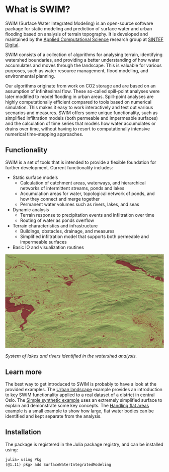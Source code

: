 # What is SWIM?

SWIM (Surface Water Integrated Modeling) is an open-source software package for
static modeling and prediction of surface water and urban flooding based on
analysis of terrain topography. It is developed and maintained by the
[Applied Computational Science](https://www.sintef.no/en/digital/departments-new/department-of-mathematics-and-cybernetics/research-group-applied-computational-science/)
research group at [SINTEF Digital](https://www.sintef.no/en/digital/).

SWIM consists of a collection of algorithms for analysing terrain, identifying
watershed boundaries, and providing a better understanding of how water
accumulates and moves through the landscape. This is valuable for various
purposes, such as water resource management, flood modeling, and environmental
planning.

Our algorithms originate from work on CO2 storage and are based on an assumption
of infinitesimal flow. These so-called spill-point analyses were later modified
to model flooding in urban areas. Spill-point analyses are highly
computationally efficient compared to tools based on numerical simulation. This
makes it easy to work interactively and test out various scenarios and
measures. SWIM offers some unique functionality, such as simplified infiltration
models (both permeable and impermeable surfaces) and the calculation of time
series that models how water accumulates or drains over time, without having to
resort to computationally intensive numerical time-stepping approaches.

## Functionality

SWIM is a set of tools that is intended to provide a flexible foundation for
further development. Current functionality includes:

- Static surface models
  - Calculation of catchment areas, waterways, and hierarchical networks of
    intermittent streams, ponds and lakes
  - Accumulation areas for water, topological network of ponds, and how they connect and merge together
  - Permanent water volumes such as rivers, lakes, and seas
- Dynamic analysis
  - Terrain response to precipitation events and infiltration over time
  - Routing of water as ponds overflow
- Terrain characteristics and infrastructure
  - Buildings, obstacles, drainage, and measures
  - Simplified infiltration model that supports both permeable and impermeable surfaces
- Basic IO and visualization routines

![image](assets/swim-rivers.png)

*System of lakes and rivers identified in the watershed analysis.*

## Learn more

The best way to get introduced to SWIM is probably to have a look at the
provided examples. The [Urban landscape](@ref) example provides an introduction
to key SWIM functionality applied to a real dataset of a district in central
Oslo.  The [Simple synthetic example](@ref) uses an extremely simplified surface
to explain and demonstrate some key concepts.  The [Handling flat areas](@ref)
example is a small example to show how large, flat water bodies can be
identified and kept separate from the analysis.

## Installation
The package is registered in the Julia package registry, and can be installed
using:
```
julia> using Pkg
(@1.11) pkg> add SurfaceWaterIntegratedModeling
```
